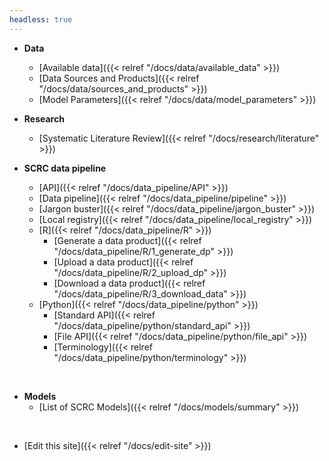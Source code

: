 ```yaml
---
headless: true
---
```


- **Data**
  - [Available data]({{< relref "/docs/data/available_data" >}})
  - [Data Sources and Products]({{< relref "/docs/data/sources_and_products" >}})
  - [Model Parameters]({{< relref "/docs/data/model_parameters" >}})

- **Research**
  - [Systematic Literature Review]({{< relref "/docs/research/literature" >}})

- **SCRC data pipeline**
  - [API]({{< relref "/docs/data_pipeline/API" >}})
  - [Data pipeline]({{< relref "/docs/data_pipeline/pipeline" >}})
  - [Jargon buster]({{< relref "/docs/data_pipeline/jargon_buster" >}})
  - [Local registry]({{< relref "/docs/data_pipeline/local_registry" >}})
  - [R]({{< relref "/docs/data_pipeline/R" >}})
    - [Generate a data product]({{< relref "/docs/data_pipeline/R/1_generate_dp" >}})
    - [Upload a data product]({{< relref "/docs/data_pipeline/R/2_upload_dp" >}})
    - [Download a data product]({{< relref "/docs/data_pipeline/R/3_download_data" >}})
  - [Python]({{< relref "/docs/data_pipeline/python" >}})
    - [Standard API]({{< relref "/docs/data_pipeline/python/standard_api" >}})
    - [File API]({{< relref "/docs/data_pipeline/python/file_api" >}})
    - [Terminology]({{< relref "/docs/data_pipeline/python/terminology" >}})
<br />

- **Models**
  - [List of SCRC Models]({{< relref "/docs/models/summary" >}})
<br />

- [Edit this site]({{< relref "/docs/edit-site" >}})
